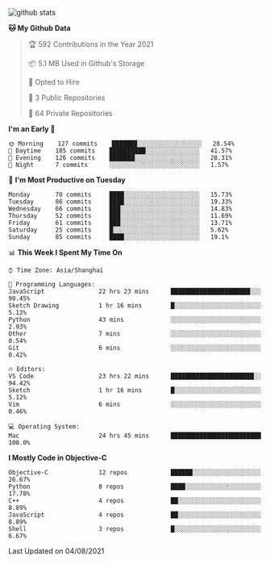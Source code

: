 
![github stats](https://github-readme-stats.vercel.app/api?username=ChesterYue&show_icons=true&count_private=true)

<!-- ![wakatime](https://github-readme-stats.vercel.app/api/wakatime?username=ChesterYue&layout=compact) -->

<!-- ![wakatime](https://github-readme-stats.vercel.app/api/top-langs/?username=ChesterYue&layout=compact) -->

<!--START_SECTION:waka-->
**🐱 My Github Data** 

> 🏆 592 Contributions in the Year 2021
 > 
> 📦 5.1 MB Used in Github's Storage 
 > 
> 💼 Opted to Hire
 > 
> 📜 3 Public Repositories 
 > 
> 🔑 64 Private Repositories  
 > 
**I'm an Early 🐤** 

```text
🌞 Morning    127 commits    ███████░░░░░░░░░░░░░░░░░░   28.54% 
🌆 Daytime    185 commits    ██████████░░░░░░░░░░░░░░░   41.57% 
🌃 Evening    126 commits    ███████░░░░░░░░░░░░░░░░░░   28.31% 
🌙 Night      7 commits      ░░░░░░░░░░░░░░░░░░░░░░░░░   1.57%

```
📅 **I'm Most Productive on Tuesday** 

```text
Monday       70 commits     ████░░░░░░░░░░░░░░░░░░░░░   15.73% 
Tuesday      86 commits     ████░░░░░░░░░░░░░░░░░░░░░   19.33% 
Wednesday    66 commits     ███░░░░░░░░░░░░░░░░░░░░░░   14.83% 
Thursday     52 commits     ███░░░░░░░░░░░░░░░░░░░░░░   11.69% 
Friday       61 commits     ███░░░░░░░░░░░░░░░░░░░░░░   13.71% 
Saturday     25 commits     █░░░░░░░░░░░░░░░░░░░░░░░░   5.62% 
Sunday       85 commits     ████░░░░░░░░░░░░░░░░░░░░░   19.1%

```


📊 **This Week I Spent My Time On** 

```text
⌚︎ Time Zone: Asia/Shanghai

💬 Programming Languages: 
JavaScript               22 hrs 23 mins      ██████████████████████░░░   90.45% 
Sketch Drawing           1 hr 16 mins        █░░░░░░░░░░░░░░░░░░░░░░░░   5.12% 
Python                   43 mins             ░░░░░░░░░░░░░░░░░░░░░░░░░   2.93% 
Other                    7 mins              ░░░░░░░░░░░░░░░░░░░░░░░░░   0.54% 
Git                      6 mins              ░░░░░░░░░░░░░░░░░░░░░░░░░   0.42%

🔥 Editors: 
VS Code                  23 hrs 22 mins      ███████████████████████░░   94.42% 
Sketch                   1 hr 16 mins        █░░░░░░░░░░░░░░░░░░░░░░░░   5.12% 
Vim                      6 mins              ░░░░░░░░░░░░░░░░░░░░░░░░░   0.46%

💻 Operating System: 
Mac                      24 hrs 45 mins      █████████████████████████   100.0%

```

**I Mostly Code in Objective-C** 

```text
Objective-C              12 repos            ██████░░░░░░░░░░░░░░░░░░░   26.67% 
Python                   8 repos             ████░░░░░░░░░░░░░░░░░░░░░   17.78% 
C++                      4 repos             ██░░░░░░░░░░░░░░░░░░░░░░░   8.89% 
JavaScript               4 repos             ██░░░░░░░░░░░░░░░░░░░░░░░   8.89% 
Shell                    3 repos             █░░░░░░░░░░░░░░░░░░░░░░░░   6.67%

```



 Last Updated on 04/08/2021
<!--END_SECTION:waka-->